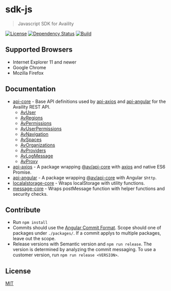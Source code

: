 # sdk-js
> Javascript SDK for Availity

[![License](https://img.shields.io/badge/license-MIT-blue.svg?style=flat-square&label=license)](http://opensource.org/licenses/MIT)
[![Dependency Status](https://img.shields.io/david/dev/Availity/sdk-js.svg?style=flat-square)](https://david-dm.org/Availity/sdk-js)
[![Build](https://img.shields.io/travis/Availity/sdk-js.svg?style=flat-square&label=build)](https://travis-ci.org/Availity/sdk-js)

## Supported Browsers

* Internet Explorer 11 and newer
* Google Chrome
* Mozilla Firefox

## Documentation

- [api-core](packages/api-core/README.md) - Base API definitions used by [api-axios](packages/api-axios/README.md) and [api-angular](api-angular/README.md) for the Availity REST API.
    * [AvUser](packages/api-core/src/resources/README.md#avuser)
    * [AvRegions](packages/api-core/src/resources/README.md#avregions)
    * [AvPermissions](packages/api-core/src/resources/README.md#avpermissions)
    * [AvUserPermissions](packages/api-core/src/resources/README.md#avuserpermissions)
    * [AvNavigation](packages/api-core/src/resources/README.md#avnavigation)
    * [AvSpaces](packages/api-core/src/resources/README.md#avspaces)
    * [AvOrganizations](packages/api-core/src/resources/README.md#avorganizations)
    * [AvProviders](packages/api-core/src/resources/README.md#avproviders)
    * [AvLogMessage](packages/api-core/src/resources/README.md#avlogmessage)
    * [AvProxy](packages/api-core/src/resources/README.md#avproxy)
- [api-axios](packages/api-axios/README.md) - A package wrapping [@av/api-core](../api-core/README.md) with [axios](https://github.com/axios/axios) and native ES6 Promise.
- [api-angular](packages/api-angular/README.md) - A package wrapping [@av/api-core](../api-core/README.md) with Angular `$http`.
- [localalstorage-core](packages/localstorage-core/README.md) - Wraps localStorage with utility functions.
- [message-core](packages/message-core/README.md) - Wraps postMessage function with helper functions and security checks.

## Contribute

- Run `npm install`
- Commits should use the [Angular Commit Format](https://github.com/angular/angular.js/blob/master/DEVELOPERS.md#type). Scope should one of packages under `./packages/`. If a commit applys to multiple packages, leave out the scope.
- Release versions with Semantic version and `npm run release`. The version is determined by analyzing the commit messaging. To use a customer version, run `npm run release <VERSION>`.

## License
[MIT](./LICENSE)
